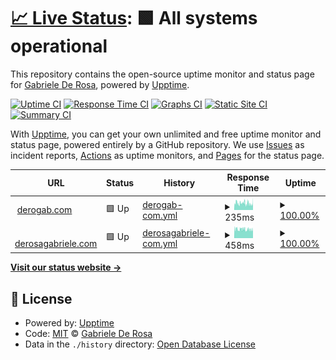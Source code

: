# [📈 Live Status](https://status.derogab.com): <!--live status--> **🟩 All systems operational**

This repository contains the open-source uptime monitor and status page for [Gabriele De Rosa](https://derogab.com), powered by [Upptime](https://github.com/upptime/upptime).

[![Uptime CI](https://github.com/derogab/status/workflows/Uptime%20CI/badge.svg)](https://github.com/derogab/status/actions?query=workflow%3A%22Uptime+CI%22)
[![Response Time CI](https://github.com/derogab/status/workflows/Response%20Time%20CI/badge.svg)](https://github.com/derogab/status/actions?query=workflow%3A%22Response+Time+CI%22)
[![Graphs CI](https://github.com/derogab/status/workflows/Graphs%20CI/badge.svg)](https://github.com/derogab/status/actions?query=workflow%3A%22Graphs+CI%22)
[![Static Site CI](https://github.com/derogab/status/workflows/Static%20Site%20CI/badge.svg)](https://github.com/derogab/status/actions?query=workflow%3A%22Static+Site+CI%22)
[![Summary CI](https://github.com/derogab/status/workflows/Summary%20CI/badge.svg)](https://github.com/derogab/status/actions?query=workflow%3A%22Summary+CI%22)

With [Upptime](https://upptime.js.org), you can get your own unlimited and free uptime monitor and status page, powered entirely by a GitHub repository. We use [Issues](https://github.com/derogab/status/issues) as incident reports, [Actions](https://github.com/derogab/status/actions) as uptime monitors, and [Pages](https://status.derogab.com) for the status page.

<!--start: status pages-->
<!-- This summary is generated by Upptime (https://github.com/upptime/upptime) -->
<!-- Do not edit this manually, your changes will be overwritten -->
<!-- prettier-ignore -->
| URL | Status | History | Response Time | Uptime |
| --- | ------ | ------- | ------------- | ------ |
| <img alt="" src="https://icons.duckduckgo.com/ip3/derogab.com.ico" height="13"> [derogab.com](https://derogab.com) | 🟩 Up | [derogab-com.yml](https://github.com/derogab/status/commits/HEAD/history/derogab-com.yml) | <details><summary><img alt="Response time graph" src="./graphs/derogab-com/response-time-week.png" height="20"> 235ms</summary><br><a href="https://status.derogab.com/history/derogab-com"><img alt="Response time 270" src="https://img.shields.io/endpoint?url=https%3A%2F%2Fraw.githubusercontent.com%2Fderogab%2Fstatus%2FHEAD%2Fapi%2Fderogab-com%2Fresponse-time.json"></a><br><a href="https://status.derogab.com/history/derogab-com"><img alt="24-hour response time 170" src="https://img.shields.io/endpoint?url=https%3A%2F%2Fraw.githubusercontent.com%2Fderogab%2Fstatus%2FHEAD%2Fapi%2Fderogab-com%2Fresponse-time-day.json"></a><br><a href="https://status.derogab.com/history/derogab-com"><img alt="7-day response time 235" src="https://img.shields.io/endpoint?url=https%3A%2F%2Fraw.githubusercontent.com%2Fderogab%2Fstatus%2FHEAD%2Fapi%2Fderogab-com%2Fresponse-time-week.json"></a><br><a href="https://status.derogab.com/history/derogab-com"><img alt="30-day response time 266" src="https://img.shields.io/endpoint?url=https%3A%2F%2Fraw.githubusercontent.com%2Fderogab%2Fstatus%2FHEAD%2Fapi%2Fderogab-com%2Fresponse-time-month.json"></a><br><a href="https://status.derogab.com/history/derogab-com"><img alt="1-year response time 262" src="https://img.shields.io/endpoint?url=https%3A%2F%2Fraw.githubusercontent.com%2Fderogab%2Fstatus%2FHEAD%2Fapi%2Fderogab-com%2Fresponse-time-year.json"></a></details> | <details><summary><a href="https://status.derogab.com/history/derogab-com">100.00%</a></summary><a href="https://status.derogab.com/history/derogab-com"><img alt="All-time uptime 99.97%" src="https://img.shields.io/endpoint?url=https%3A%2F%2Fraw.githubusercontent.com%2Fderogab%2Fstatus%2FHEAD%2Fapi%2Fderogab-com%2Fuptime.json"></a><br><a href="https://status.derogab.com/history/derogab-com"><img alt="24-hour uptime 100.00%" src="https://img.shields.io/endpoint?url=https%3A%2F%2Fraw.githubusercontent.com%2Fderogab%2Fstatus%2FHEAD%2Fapi%2Fderogab-com%2Fuptime-day.json"></a><br><a href="https://status.derogab.com/history/derogab-com"><img alt="7-day uptime 100.00%" src="https://img.shields.io/endpoint?url=https%3A%2F%2Fraw.githubusercontent.com%2Fderogab%2Fstatus%2FHEAD%2Fapi%2Fderogab-com%2Fuptime-week.json"></a><br><a href="https://status.derogab.com/history/derogab-com"><img alt="30-day uptime 100.00%" src="https://img.shields.io/endpoint?url=https%3A%2F%2Fraw.githubusercontent.com%2Fderogab%2Fstatus%2FHEAD%2Fapi%2Fderogab-com%2Fuptime-month.json"></a><br><a href="https://status.derogab.com/history/derogab-com"><img alt="1-year uptime 100.00%" src="https://img.shields.io/endpoint?url=https%3A%2F%2Fraw.githubusercontent.com%2Fderogab%2Fstatus%2FHEAD%2Fapi%2Fderogab-com%2Fuptime-year.json"></a></details>
| <img alt="" src="https://icons.duckduckgo.com/ip3/derosagabriele.com.ico" height="13"> [derosagabriele.com](https://derosagabriele.com) | 🟩 Up | [derosagabriele-com.yml](https://github.com/derogab/status/commits/HEAD/history/derosagabriele-com.yml) | <details><summary><img alt="Response time graph" src="./graphs/derosagabriele-com/response-time-week.png" height="20"> 458ms</summary><br><a href="https://status.derogab.com/history/derosagabriele-com"><img alt="Response time 536" src="https://img.shields.io/endpoint?url=https%3A%2F%2Fraw.githubusercontent.com%2Fderogab%2Fstatus%2FHEAD%2Fapi%2Fderosagabriele-com%2Fresponse-time.json"></a><br><a href="https://status.derogab.com/history/derosagabriele-com"><img alt="24-hour response time 404" src="https://img.shields.io/endpoint?url=https%3A%2F%2Fraw.githubusercontent.com%2Fderogab%2Fstatus%2FHEAD%2Fapi%2Fderosagabriele-com%2Fresponse-time-day.json"></a><br><a href="https://status.derogab.com/history/derosagabriele-com"><img alt="7-day response time 458" src="https://img.shields.io/endpoint?url=https%3A%2F%2Fraw.githubusercontent.com%2Fderogab%2Fstatus%2FHEAD%2Fapi%2Fderosagabriele-com%2Fresponse-time-week.json"></a><br><a href="https://status.derogab.com/history/derosagabriele-com"><img alt="30-day response time 486" src="https://img.shields.io/endpoint?url=https%3A%2F%2Fraw.githubusercontent.com%2Fderogab%2Fstatus%2FHEAD%2Fapi%2Fderosagabriele-com%2Fresponse-time-month.json"></a><br><a href="https://status.derogab.com/history/derosagabriele-com"><img alt="1-year response time 490" src="https://img.shields.io/endpoint?url=https%3A%2F%2Fraw.githubusercontent.com%2Fderogab%2Fstatus%2FHEAD%2Fapi%2Fderosagabriele-com%2Fresponse-time-year.json"></a></details> | <details><summary><a href="https://status.derogab.com/history/derosagabriele-com">100.00%</a></summary><a href="https://status.derogab.com/history/derosagabriele-com"><img alt="All-time uptime 99.85%" src="https://img.shields.io/endpoint?url=https%3A%2F%2Fraw.githubusercontent.com%2Fderogab%2Fstatus%2FHEAD%2Fapi%2Fderosagabriele-com%2Fuptime.json"></a><br><a href="https://status.derogab.com/history/derosagabriele-com"><img alt="24-hour uptime 100.00%" src="https://img.shields.io/endpoint?url=https%3A%2F%2Fraw.githubusercontent.com%2Fderogab%2Fstatus%2FHEAD%2Fapi%2Fderosagabriele-com%2Fuptime-day.json"></a><br><a href="https://status.derogab.com/history/derosagabriele-com"><img alt="7-day uptime 100.00%" src="https://img.shields.io/endpoint?url=https%3A%2F%2Fraw.githubusercontent.com%2Fderogab%2Fstatus%2FHEAD%2Fapi%2Fderosagabriele-com%2Fuptime-week.json"></a><br><a href="https://status.derogab.com/history/derosagabriele-com"><img alt="30-day uptime 99.56%" src="https://img.shields.io/endpoint?url=https%3A%2F%2Fraw.githubusercontent.com%2Fderogab%2Fstatus%2FHEAD%2Fapi%2Fderosagabriele-com%2Fuptime-month.json"></a><br><a href="https://status.derogab.com/history/derosagabriele-com"><img alt="1-year uptime 99.96%" src="https://img.shields.io/endpoint?url=https%3A%2F%2Fraw.githubusercontent.com%2Fderogab%2Fstatus%2FHEAD%2Fapi%2Fderosagabriele-com%2Fuptime-year.json"></a></details>

<!--end: status pages-->

[**Visit our status website →**](https://status.derogab.com)

## 📄 License

- Powered by: [Upptime](https://github.com/upptime/upptime)
- Code: [MIT](./LICENSE) © [Gabriele De Rosa](https://derogab.com)
- Data in the `./history` directory: [Open Database License](https://opendatacommons.org/licenses/odbl/1-0/)
